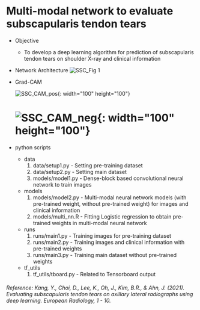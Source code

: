 # Multi-modal network to evaluate subscapularis tendon tears

- Objective
   - To develop a deep learning algorithm for prediction of subscapularis tendon tears on shoulder X-ray and clinical information

- Network Architecture
   ![SSC_Fig 1](https://user-images.githubusercontent.com/49828672/128472304-1b46338d-985b-4ada-9d7f-28e0bfa3fb46.png)

- Grad-CAM

   ![SSC_CAM_pos](https://user-images.githubusercontent.com/49828672/128472829-80de179f-f8c3-4620-b0a7-fa3b18cca997.png){: width="100" height="100"}
   # ![SSC_CAM_neg](https://user-images.githubusercontent.com/49828672/128472837-fb6b8d8d-b7d0-47f3-9a6d-1f7ea184588d.png){: width="100" height="100"}

- python scripts
   - data
      1. data/setup1.py       - Setting pre-training dataset
      2. data/setup2.py       - Setting main dataset
      3. models/model1.py     - Dense-block based convolutional neural network to train images
   - models
      1. models/model2.py     - Multi-modal neural network models (with pre-trained weight, without pre-trained weight) for images and clinical information
      2. models/multi_nn.R    - Fitting Logistic regression to obtain pre-trained weights in multi-modal neural network
   - runs
      1. runs/main1.py        - Training images for pre-training dataset 
      2. runs/main2.py        - Training images and clinical information with pre-trained weights
      3. runs/main3.py        - Training main dataset without pre-trained weights
   - tf_utils
      1. tf_utils/tboard.py   - Related to Tensorboard output

###### Reference: Kang, Y., Choi, D., Lee, K., Oh, J., Kim, B.R., & Ahn, J. (2021). Evaluating subscapularis tendon tears on axillary lateral radiographs using deep learning. European Radiology, 1 - 10.
